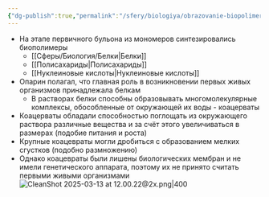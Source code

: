 ```yaml
---
{"dg-publish":true,"permalink":"/sfery/biologiya/obrazovanie-biopolimerov/","tags":["Эволюция"]}
---
```


- На этапе первичного бульона из мономеров синтезировались биополимеры 
	- [[Сферы/Биология/Белки\|Белки]]
	- [[Полисахариды\|Полисахариды]]
	- [[Нуклеиновые кислоты\|Нуклеиновые кислоты]]
- Опарин полагал, что главная роль в возникновении первых живых организмов принадлежала белкам 
	- В растворах белки способны образовывать многомолекулярные комплексы, обособленные от окружающей их воды - коацерваты 
- Коацерваты обладали способностью поглощать из окружающего раствора различные вещества и за счёт этого увеличиваться в размерах (подобие питания и роста)
- Крупные коацевраты могли дробиться с образованием мелких сгустков (подобно размножению)
- Однако коацевраты были лишены биологических мембран и не имели генетического аппарата, поэтому их не принято считать первыми живыми организмами 
![CleanShot 2025-03-13 at 12.00.22@2x.png|400](/img/user/%D0%90%D1%80%D1%85%D0%B8%D0%B2/%D0%9A%D1%8D%D1%88/CleanShot%202025-03-13%20at%2012.00.22@2x.png)